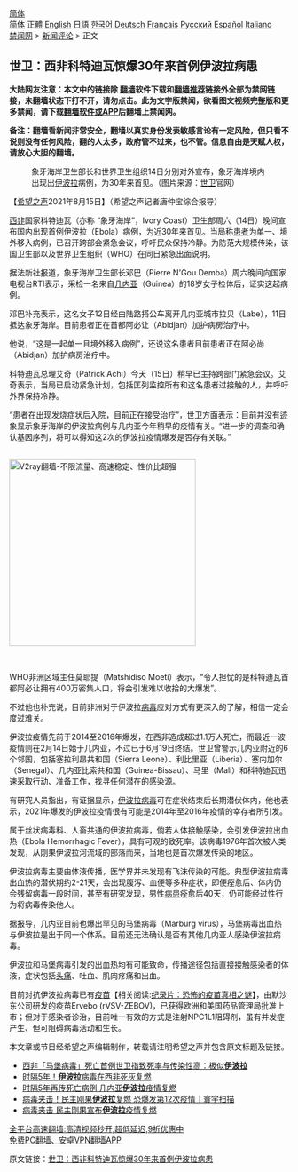  <!-- 面包屑导航 --> <div class="breadcrumb"><!-- GTranslate: https://gtranslate.io/ -->  <div class="switcher notranslate">  <div class="selected">  <a href="#" onclick="return false;"> 简体</a>  </div>  <div class="option">  <a href="https://www.bannedbook.org" onclick="doGTranslate('zh-CN|zh-CN');jQuery('div.switcher div.selected a').html(jQuery(this).html());return false;" title="简体中文" class="nturl selected"> 简体</a>  <a href="https://www.bannedbook.org/zh-tw/" onclick="doGTranslate('zh-CN|zh-TW');jQuery('div.switcher div.selected a').html(jQuery(this).html());return false;" title="繁體中文" class="nturl"> 正體</a>  <a href="https://www.bannedbook.org/en/" onclick="doGTranslate('zh-CN|en');jQuery('div.switcher div.selected a').html(jQuery(this).html());return false;" title="English" class="nturl"> English</a>  <a href="https://www.bannedbook.org/ja/" onclick="doGTranslate('zh-CN|ja');jQuery('div.switcher div.selected a').html(jQuery(this).html());return false;" title="日本語" class="nturl"> 日語</a>  <a href="https://www.bannedbook.org/ko/" onclick="doGTranslate('zh-CN|ko');jQuery('div.switcher div.selected a').html(jQuery(this).html());return false;" title="한국어" class="nturl"> 한국어</a>  <a href="https://www.bannedbook.org/de/" onclick="doGTranslate('zh-CN|de');jQuery('div.switcher div.selected a').html(jQuery(this).html());return false;" title="Deutsch" class="nturl"> Deutsch</a>  <a href="https://www.bannedbook.org/fr/" onclick="doGTranslate('zh-CN|fr');jQuery('div.switcher div.selected a').html(jQuery(this).html());return false;" title="Français" class="nturl"> Français</a>  <a href="https://www.bannedbook.org/ru/" onclick="doGTranslate('zh-CN|ru');jQuery('div.switcher div.selected a').html(jQuery(this).html());return false;" title="Русский" class="nturl"> Русский</a>  <a href="https://www.bannedbook.org/es/" onclick="doGTranslate('zh-CN|es');jQuery('div.switcher div.selected a').html(jQuery(this).html());return false;" title="Español" class="nturl"> Español</a>  <a href="https://www.bannedbook.org/it/" onclick="doGTranslate('zh-CN|it');jQuery('div.switcher div.selected a').html(jQuery(this).html());return false;" title="Italiano" class="nturl"> Italiano</a>  </div>  </div>      <div class='breadcrumb-sub'><!-- Breadcrumb NavXT 6.3.0 --> <a href="https://www.bannedbook.org/" class="home">禁闻网</a> &gt; <a href="https://www.bannedbook.org/bnews/comments/" class="category">新闻评论</a> &gt; 正文</div></div><h2>世卫：西非科特迪瓦惊爆30年来首例伊波拉病患</h2> <p class="notice"><b>大陆网友注意：本文中的链接除 <a href="https://github.com/bannedbook/fanqiang" >翻墙</a>软件下载和<a href="https://github.com/killgcd/justmysocks/blob/master/README.md">翻墙推荐</a>链接外全部为禁网链接，未翻墙状态下打不开，请勿点击。此为文字版禁闻，欲看图文视频完整版和更多禁闻，请下载<a href="https://github.com/bannedbook/fanqiang">翻墙软件或APP</a>后翻墙上禁闻网。</p><p>备注：翻墙看新闻非常安全，翻墙以真实身份发表敏感言论有一定风险，但只看不说则没有任何风险，翻的人太多，政府管不过来，也不管。信息自由是天赋人权，请放心大胆的翻墙。</b></p>  <div class="entry"> <figure> <p><figcaption>象牙海岸卫生部长和世界卫生组织14日分别对外宣布，象牙海岸境内出现出<a href="https://www.bannedbook.org/bnews/tag/%E4%BC%8A%E6%B3%A2%E6%8B%89/" class="st_tag internal_tag" rel="tag" title="标签 伊波拉 下的日志">伊波拉</a>病例，为30年来首见。（图片来源：<a href="https://www.bannedbook.org/bnews/tag/%E4%B8%96%E5%8D%AB/" class="st_tag internal_tag" rel="tag" title="标签 世卫 下的日志">世卫</a>官网）</figcaption></figure> <p>【<span class='wp_keywordlink_affiliate'><a href="https://www.soundofhope.org" title="希望之声" target="_blank">希望之声</a></span>2021年8月15日】（希望之声记者唐仲宝综合报导）</p> <p><a href="https://www.bannedbook.org/bnews/tag/%E8%A5%BF%E9%9D%9E/" class="st_tag internal_tag" rel="tag" title="标签 西非 下的日志">西非</a>国家科特迪瓦（亦称 “象牙海岸”，Ivory Coast）卫生部周六（14日）晚间宣布国内出现首例伊波拉（Ebola）病例，为近30年来首见。当局称<a href="https://www.bannedbook.org/bnews/tag/%E6%82%A3%E8%80%85/" class="st_tag internal_tag" rel="tag" title="标签 患者 下的日志">患者</a>为单一、境外移入病例，已召开跨部会紧急会议，呼吁民众保持冷静。为防范大规模传染，该国卫生部以及世界卫生组织（WHO）在同日紧急出面说明。</p> <p>据法新社报道，象牙海岸卫生部长邓巴（Pierre N&#x27;Gou Demba）周六晚间向国家电视台RTI表示，采检一名来自<a href="https://www.bannedbook.org/bnews/tag/%E5%87%A0%E5%86%85%E4%BA%9A/" class="st_tag internal_tag" rel="tag" title="标签 几内亚 下的日志">几内亚</a>（Guinea）的18岁女子检体后，证实这起病例。</p> <p>邓巴补充表示，这名女子12日经由陆路搭公车离开几内亚城市拉贝（Labe），11日抵达象牙海岸。目前患者正在首都阿必让（Abidjan）加护病房治疗中。</p> <p>他说，“这是一起单一且境外移入病例”，还说这名患者目前患者正在阿必尚（Abidjan）加护病房治疗中。</p>  <p>科特迪瓦总理艾奇（Patrick Achi）今天（15日）稍早已主持跨部门紧急会议。艾奇表示，当局已启动紧急计划，包括匡列监控所有和这名患者过接触的人，并呼吁外界保持冷静。</p> <p>“患者在出现发烧症状后入院，目前正在接受治疗”，世卫方面表示：目前并没有迹象显示象牙海岸的伊波拉病例与几内亚今年稍早的疫情有关。“进一步的调查和确认基因序列，将可以得知这2次的伊波拉疫情爆发是否存有关联。”</p> <p><br/><a href="https://github.com/bannedbook/fanqiang/wiki/V2ray%E6%9C%BA%E5%9C%BA"><img src="https://raw.githubusercontent.com/bannedbook/fanqiang/master/v2ss/images/v2free.jpg" width="336" alt="V2ray翻墙-不限流量、高速稳定、性价比超强"></a><br/></p> <p> </p> <p>WHO非洲区域主任莫耶提（Matshidiso Moeti）表示，“令人担忧的是科特迪瓦首都阿必让拥有400万密集人口，将会引发难以收拾的大爆发”。</p>  <p>不过他也补充说，目前非洲对于伊波拉<a href="https://www.bannedbook.org/bnews/tag/%e7%97%85%e6%af%92/" class="st_tag internal_tag" rel="tag" title="标签 病毒 下的日志">病毒</a>应对方式有更深入的了解，相信一定会度过难关。</p> <p>伊波拉疫情先前于2014至2016年爆发，在西非造成超过1.1万人死亡，而最近一波疫情则在2月14日始于几内亚，不过已于6月19日终结。世卫曾警示几内亚附近的6个邻国，包括塞拉利昂共和国（Sierra Leone）、利比里亚（Liberia）、塞内加尔（Senegal）、几内亚比索共和国（Guinea-Bissau）、马里（Mali）和科特迪瓦迅速采取行动、准备工作，找寻任何潜在的感染源。</p> <p>有研究人员指出，有证据显示，<a href="https://www.bannedbook.org/bnews/tag/%E4%BC%8A%E6%B3%A2%E6%8B%89%E7%97%85%E6%AF%92/" class="st_tag internal_tag" rel="tag" title="标签 伊波拉病毒 下的日志">伊波拉病毒</a>可在症状结束后长期潜伏体内，他也表示，2021年爆发的伊波拉疫情很有可能是2014年至2016年疫情的幸存者所引发。</p> <p>属于丝状病毒科、人畜共通的伊波拉病毒，倘若人体接触感染，会引发伊波拉出血热（Ebola Hemorrhagic Fever），具有可观的致死率。该病毒1976年首次被人类发现，从刚果伊波拉河流域的部落而来，当地也是首次爆发传染的地区。</p> <p>伊波拉病毒主要由体液传播，医学界并未发现有飞沫传染的可能。典型伊波拉病毒出血热的潜伏期约2-21天，会出现腹泻、血便等多种症状，即便痊愈后、体内仍会残留病毒一段时间，甚至有研究发现，男性<a href="https://www.bannedbook.org/bnews/tag/%E7%97%85%E6%82%A3/" class="st_tag internal_tag" rel="tag" title="标签 病患 下的日志">病患</a>痊愈后40天，仍可能经过性行为将病毒传染他人。</p>  <p>据报导，几内亚目前也爆出罕见的马堡病毒（Marburg virus），马堡病毒出血热与伊波拉是出于同一个体系。目前还无法确认是否有其他几内亚人感染伊波拉病毒。</p> <p>伊波拉和马堡病毒引发的出血热均有可能致命，传播途径包括直接接触感染者的体液，症状包括<a href="https://www.bannedbook.org/bnews/tag/%e5%a4%b4%e7%97%9b/" class="st_tag internal_tag" rel="tag" title="标签 头痛 下的日志">头痛</a>、吐血、肌肉疼痛和出血。</p> <p>目前对抗伊波拉病毒已有<span class='wp_keywordlink'><a href="https://www.bannedbook.org/bnews/tculture/20160630/551027.html" title="疫苗" target="_blank">疫苗</a></span>【相关阅读:<a href='https://www.bannedbook.org/bnews/topimagenews/20180408/925060.html' target='_blank'>纪录片：恐怖的疫苗真相之谜</a>】，由默沙东公司研发的疫苗Ervebo (rVSV-ZEBOV)，已获得欧洲和美国药品管理局批准上市；但对于感染者诊治，目前唯一有效的方式是注射NPC1L1阻碍剂，虽有并发症产生、但可阻碍病毒活动和生长。</p> <p>本文章或节目经希望之声编辑制作，转载请注明希望之声并包含原文标题及链接。 </p> <ul class='op-related-articles' title='相关阅读'> <li><a href='https://www.bannedbook.org/bnews/baitai/20210811/1604513.html' target='_blank'>西非「马堡病毒」死亡首例世卫指致死率与传染性高：极似<b>伊波拉</b></a></li> <li><a href='https://www.bannedbook.org/bnews/comments/20210216/1487877.html' target='_blank'>时隔5年！<b>伊波拉</b>病毒在西非死灰复燃</a></li> <li><a href='https://www.bannedbook.org/bnews/worldnews/20210214/1487228.html' target='_blank'>时隔5年再传死亡病例 几内亚<b>伊波拉</b>疫情复燃</a></li> <li><a href='https://www.bannedbook.org/bnews/taiwannews/20210209/1483928.html' target='_blank'>病毒夹击！民主刚果<b>伊波拉</b>复燃 恐爆发第12次疫情｜寰宇扫描</a></li> <li><a href='https://www.bannedbook.org/bnews/comments/20210208/1483665.html' target='_blank'>病毒夹击 民主刚果宣布<b>伊波拉</b>疫情复燃</a></li> </ul> <p class="texttj"> <a href="https://github.com/bannedbook/fanqiang/wiki/V2ray%E6%9C%BA%E5%9C%BA" target="_blank">全平台高速翻墙:高清视频秒开,超低延迟,9折优惠中</a><br/> <a href="https://github.com/bannedbook/fanqiang/wiki/%E7%A6%81%E9%97%BB%E7%BD%91%E5%AE%89%E5%8D%93%E7%BF%BB%E5%A2%99%E6%96%B0%E9%97%BBAPP" target="_blank">免费PC翻墙、安卓VPN翻墙APP</a></p> <p>原文链接：<a class="src_link"  href="https://www.soundofhope.org/post/535652" target="_blank">世卫：西非科特迪瓦惊爆30年来首例伊波拉病患</a></p><a name='sharetosocial'></a>  <div style="margin-bottom:5px;padding-bottom:5px;clear:both"> <div id="archive-pix-1" class="banner-ads"> <!-- AuctionX Display platform tag START --> <div id="26318x728x90x621x_ADSLOT2" clicktrack="%%CLICK_URL_ESC%%"></div> <!-- AuctionX Display platform tag END --> </div> <div id="archive-pix-2" class="banner-ads"> <!-- AuctionX Display platform tag START --> <div id="26315x300x250x621x_ADSLOT2" clicktrack="%%CLICK_URL_ESC%%"></div> <!-- AuctionX Display platform tag END --> </div> </div>  <div id="archive-pix-1" class="banner-ads"> <!-- AuctionX Display platform tag START --> <div id="26318x728x90x621x_ADSLOT3" clicktrack="%%CLICK_URL_ESC%%"></div> <!-- AuctionX Display platform tag END --> </div> </div><!--END ENTRY--> 